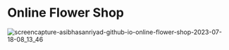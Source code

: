 # Online Flower Shop

![screencapture-asibhasanriyad-github-io-online-flower-shop-2023-07-18-08_13_46](https://github.com/AsibHasanRiyad/online-flower-shop/assets/137589900/c19a254b-6f15-44cb-b957-d4b71010c679)
